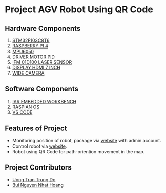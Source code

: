 # Project AGV Robot Using QR Code 

## Hardware Components 
1. [STM32F103C8T6](https://hshop.vn/products/kit-ra-chon-stm32f103c8t6)
2. [RASPBERRY PI 4](https://hshop.vn/products/combo-raspberry-pi-4-model-b-chinh-hang)
3. [MPU6050](https://hshop.vn/products/cam-bien-6-dof-bac-tu-do-gy-521-mpu6050)
4. [DRIVER MOTOR PID](https://hshop.vn/products/mach-dieu-khien-dong-co-dc-servo-pid-200w-msd-e210v1)
5. [IFM 01D100 LASER SENSOR](https://www.ifm.com/us/en/product/O1D100)
6. [DISPLAY HDMI 7 INCH](https://hshop.vn/products/man-honh-lcd-7-inch-hdmi-camung-dien-dung)
7. [WIDE CAMERA](https://hshop.vn/products/camera-raspberry-pi-fisheye-lens-160-degree-fov-ov5647-5mp)
## Software Components
1. [IAR EMBEDDED WORKBENCH](https://www.iar.com/products/)
2. [RASPIAN OS](https://www.raspberrypi.com/software/operating-systems/)
3. [VS CODE](https://code.visualstudio.com/)
## Features of Project
- Monitoring position of robot, package via [website](https://nhathoang1510.github.io/) with admin account.
- Control robot via [website](https://nhathoang1510.github.io/).
- Robot using QR Code for path-oriention movement in the map.
## Project Contributors
- [Uong Tran Trung Do](https://github.com/dokun1812)
- [Bui Nguyen Nhat Hoang](https://github.com/nhathoang1510)